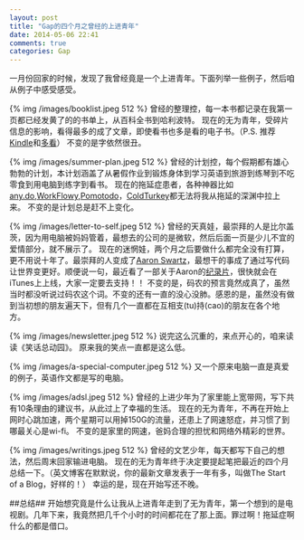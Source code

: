 ```yaml
---
layout: post
title: "Gap的四个月之曾经的上进青年"
date: 2014-05-06 22:41
comments: true
categories: Gap
---
```


一月份回家的时候，发现了我曾经竟是一个上进青年。下面列举一些例子，然后咱从例子中感受感受。

{% img /images/booklist.jpeg 512 %}
曾经的整理控，每一本书都记录在我第一页都已经发黄了的的书单上，从百科全书到哈利波特。
现在的无为青年，受碎片信息的影响，看得最多的成了文章，即使看书也多是看的电子书。（P.S. 推荐[Kindle](https://kindle.amazon.com/)和[多看](http://www.duokan.com/)）
不变的是字依然很丑。

{% img /images/summer-plan.jpeg 512 %}
曾经的计划控，每个假期都有雄心勃勃的计划，本计划涵盖了从暑假作业到锻炼身体到学习英语到旅游到练琴到不吃零食到用电脑到练字到看书。
现在的拖延症患者，各种神器比如[any.do](http://www.any.do/),[WorkFlowy](https://workflowy.com/),[Pomotodo](https://chrome.google.com/webstore/detail/pomotodo/algakdpepofkajponmledaldoloboinf?hl=en)，[ColdTurkey](http://getcoldturkey.com/)都无法将我从拖延的深渊中拉上来。
不变的是计划总是赶不上变化。

{% img /images/letter-to-self.jpeg 512 %}
曾经的天真娃，最崇拜的人是比尔盖茨，因为用电脑被妈妈管着，最想去的公司的是微软，然后后面一页是少儿不宜的爱情部分，就不展示了。
现在的迷惘娃，两个月之后要做什么都完全没有打算，更不用说十年了。最崇拜的人变成了[Aaron Swartz](http://www.aaronsw.com/weblog/)，最想干的事成了通过写代码让世界变更好。顺便说一句，最近看了一部关于Aaron的[纪录片](http://aaronswartzthedocumentary.com/)，很快就会在iTunes上上线，大家一定要去支持！！
不变的是，码农的预言竟然成真了，虽然当时都没听说过码农这个词。不变的还有一直的没心没肺。感恩的是，虽然没有做到当初想的朋友遍天下，但有几个一直都在互相支(tu)持(cao)的朋友在各个地方。

{% img /images/newsletter.jpeg 512 %}
说完这么沉重的，来点开心的，咱来读读《笑话总动园》。
原来我的笑点一直都是这么低。

{% img /images/a-special-computer.jpeg 512 %}
又一个原来电脑一直是真爱的例子，英语作文都是写的电脑。

{% img /images/adsl.jpeg 512 %}
曾经的上进少年为了家里能上宽带网，写下共有10条理由的建议书，从此过上了幸福的生活。
现在的无为青年，不再在开始上网时心跳加速，两个星期可以用掉150G的流量，还患上了网速怒症，并习惯了到哪最关心是wi-fi。
不变的是家里的网速，爸妈合理的担忧和网络外精彩的世界。

{% img /images/writings.jpeg 512 %}
曾经的文艺少年，每天都写下自己的想法，然后周末回家输进电脑。
现在的无为青年终于决定要提起笔把最近的四个月总结一下。（英文博客在默默说，你的最新文章发表于一年有多，叫做The Start of a Blog，好样的！）
幸运的是，现在开始写还不晚。

##总结##
开始想究竟是什么让我从上进青年走到了无为青年，第一个想到的是电视剧。几年下来，我竟然把几千个小时的时间都花在了那上面。罪过啊！拖延症啊什么的都是借口。
